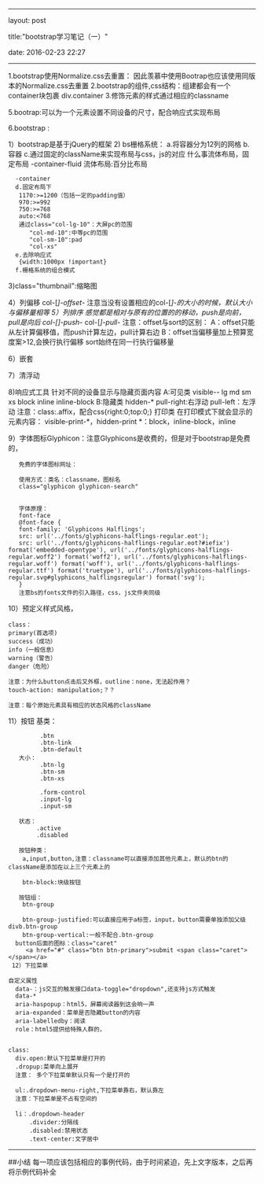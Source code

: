 
----------
layout: post

title:"bootstrap学习笔记（一）"

date: 2016-02-23 22:27

----------

1.bootstrap使用Normalize.css去重置：
  因此羡慕中使用Bootrap也应该使用同版本的Normalize.css去重置
2.bootstrap的组件,css结构：组建都会有一个container块包裹
     div.container
3.修饰元素的样式通过相应的classname


5.bootrap:可以为一个元素设置不同设备的尺寸，配合响应式实现布局

6.bootstrap :

  1）bootstrap是基于jQuery的框架
  2) bs栅格系统：
     a.将容器分为12列的网格
     b.容器
     c.通过固定的className来实现布局与css，js的对应
      什么事流体布局，固定布局
      -container-fluid
       流体布局:百分比布局

      -container
      d.固定布局下
       1170:>=1200（包括一定的padding值）
       970:>=992
       750:>=768
       auto:<768
       通过class="col-lg-10"：大屏pc的范围
          "col-md-10":中等pc的范围
          "col-sm-10":pad
          "col-xs"
      e.去除响应式
       {width:1000px !important}
      f.栅格系统的组合模式
   3)class="thumbnail":缩略图

   4）列偏移
     col-[*]-offset-*
     注意当没有设置相应的col-[*]-*的大小的时候，默认大小与偏移量相等
   5）列排序 感觉都是相对与原有的位置的的移动，push是向前，pull是向后
     col-[*]-push-*
     col-[*]-pull-*
      注意：offset与sort的区别：
           A：offset只能从左计算偏移值，而push计算左边，pull计算右边
           B：offset当偏移量加上预算宽度案>12,会换行执行偏移
              sort始终在同一行执行偏移量

   6）嵌套

   7）清浮动
     <div class="clearfix"></div>
   8)响应式工具
     针对不同的设备显示与隐藏页面内容
       A:可见类  visible-*-*
         lg md sm xs
         block inline inline-block
       B:隐藏类  hidden-*
       pull-right:右浮动
       pull-left：左浮动
       注意：class:.affix，配合css{right:0;top:0;}
     打印类
      在打印模式下就会显示的元素内容：
      visible-print-*，hidden-print
      *：block，inline-block，inline

   9）字体图标Glyphicon：注意Glyphicons是收费的，但是对于bootstrap是免费的，

       免费的字体图标网址：

       使用方式：类名：classname，图标名
       class="glyphicon glyphicon-search"


       字体原理：
       font-face
       @font-face {
       font-family: 'Glyphicons Halflings';  
       src: url('../fonts/glyphicons-halflings-regular.eot');
       src: url('../fonts/glyphicons-halflings-regular.eot?#iefix') format('embedded-opentype'), url('../fonts/glyphicons-halflings-regular.woff2') format('woff2'), url('../fonts/glyphicons-halflings-regular.woff') format('woff'), url('../fonts/glyphicons-halflings-regular.ttf') format('truetype'), url('../fonts/glyphicons-halflings-regular.svg#glyphicons_halflingsregular') format('svg');
       }
       注意bs的fonts文件的引入路径，css，js文件夹同级
  10）预定义样式风格，

    class：
    primary(首选项)
    success（成功）
    info（一般信息）
    warning（警告）
    danger（危险）

    注意：为什么button点击后又外框，outline：none，无法起作用？
    touch-action: manipulation;？？

    注意：每个原始元素具有相应的状态风格的className

   11）按钮
       基类：

             .btn
             .btn-link
             .btn-default
       大小：
             .btn-lg
             .btn-sm
             .btn-xs

             .form-control
             .input-lg
             .input-sm

       状态：
            .active
            .disabled

       按钮种类：
        a,input,button,注意：classname可以直接添加其他元素上，默认的btn的className是添加在以上三个元素上的

        btn-block:块级按钮

       按钮组：
        btn-group

        btn-group-justified:可以直接应用于a标签，input，button需要单独添加父级divb.btn-group
        btn-group-vertical:一般不配合.btn-group
      button后面的图标：class="caret"
         <a href="#" class="btn btn-primary">submit <span class="caret"></span></a>
     12）下拉菜单

	自定义属性
	  data-：js交互的触发接口data-toggle="dropdown",还支持js方式触发
      data-*
      aria-haspopup：html5，屏幕阅读器到这会响一声
      aria-expanded：菜单是否隐藏button的内容
      aria-labelledby：阅读
      role：html5提供给特殊人群的，


    class:
      div.open:默认下拉菜单是打开的
      .dropup:菜单向上展开
      注意： 多个下拉菜单默认只有一个是打开的

      ul:.dropdown-menu-right,下拉菜单靠右，默认靠左
      注意：下拉菜单是不占有空间的

      li：.dropdown-header
          .divider:分隔线
          .disabled:禁用状态
          .text-center:文字居中


----------

##小结
   每一项应该包括相应的事例代码，由于时间紧迫，先上文字版本，之后再将示例代码补全
 
